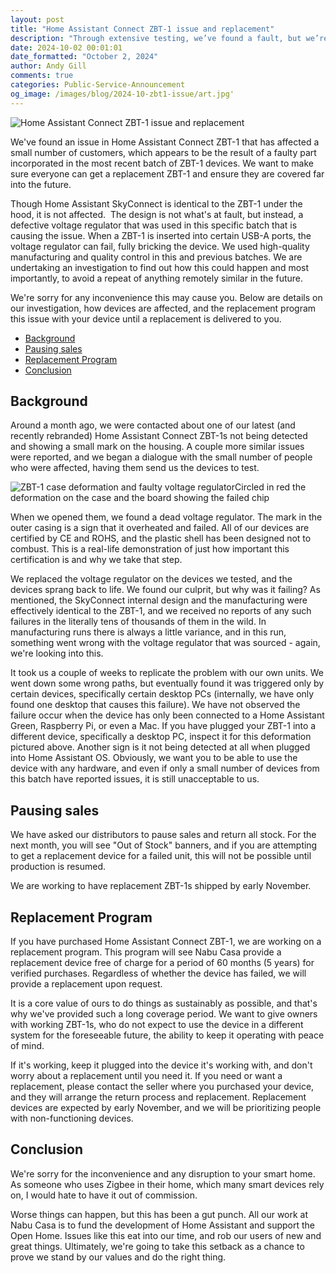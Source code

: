 ```yaml
---
layout: post
title: "Home Assistant Connect ZBT-1 issue and replacement"
description: "Through extensive testing, we’ve found a fault, but we’re setting up a replacement program."
date: 2024-10-02 00:01:01
date_formatted: "October 2, 2024"
author: Andy Gill
comments: true
categories: Public-Service-Announcement
og_image: /images/blog/2024-10-zbt1-issue/art.jpg'
---
```

<img src='/images/blog/2024-10-zbt1-issue/art.jpg' alt="Home Assistant Connect ZBT-1 issue and replacement">

We've found an issue in Home Assistant Connect ZBT-1 that has affected a small number of customers, which appears to be the result of a faulty part incorporated in the most recent batch of ZBT-1 devices. We want to make sure everyone can get a replacement ZBT-1 and ensure they are covered far into the future.

Though Home Assistant SkyConnect is identical to the ZBT-1 under the hood, it is not affected.  The design is not what's at fault, but instead, a defective voltage regulator that was used in this specific batch that is causing the issue. When a ZBT-1 is inserted into certain USB-A ports, the voltage regulator can fail, fully bricking the device. We used high-quality manufacturing and quality control in this and previous batches. We are undertaking an investigation to find out how this could happen and most importantly, to avoid a repeat of anything remotely similar in the future.

We're sorry for any inconvenience this may cause you. Below are details on our investigation, how devices are affected, and the replacement program this issue with your device until a replacement is delivered to you.

- [Background](#background)
- [Pausing sales](#pausing-sales)
- [Replacement Program](#replacement-program)
- [Conclusion](#conclusion)

<!--more-->

## Background

Around a month ago, we were contacted about one of our latest (and recently rebranded) Home Assistant Connect ZBT-1s not being detected and showing a small mark on the housing. A couple more similar issues were reported, and we began a dialogue with the small number of people who were affected, having them send us the devices to test.

<p class='img'><img src='/images/blog/2024-10-zbt1-issue/zbt1-issue.jpg' style='border: 0;box-shadow: none;' alt="ZBT-1 case deformation and faulty voltage regulator">Circled in red the deformation on the case and the board showing the failed chip</p>

When we opened them, we found a dead voltage regulator. The mark in the outer casing is a sign that it overheated and failed. All of our devices are certified by CE and ROHS, and the plastic shell has been designed not to combust. This is a real-life demonstration of just how important this certification is and why we take that step.

We replaced the voltage regulator on the devices we tested, and the devices sprang back to life. We found our culprit, but why was it failing? As mentioned, the SkyConnect internal design and the manufacturing were effectively identical to the ZBT-1, and we received no reports of any such failures in the literally tens of thousands of them in the wild. In manufacturing runs there is always a little variance, and in this run, something went wrong with the voltage regulator that was sourced - again, we're looking into this.

It took us a couple of weeks to replicate the problem with our own units. We went down some wrong paths, but eventually found it was triggered only by certain devices, specifically certain desktop PCs (internally, we have only found one desktop that causes this failure). We have not observed the failure occur when the device has only been connected to a Home Assistant Green, Raspberry Pi, or even a Mac. If you have plugged your ZBT-1 into a different device, specifically a desktop PC, inspect it for this deformation pictured above. Another sign is it not being detected at all when plugged into Home Assistant OS. Obviously, we want you to be able to use the device with any hardware, and even if only a small number of devices from this batch have reported issues, it is still unacceptable to us.

## Pausing sales

We have asked our distributors to pause sales and return all stock. For the next month, you will see "Out of Stock" banners, and if you are attempting to get a replacement device for a failed unit, this will not be possible until production is resumed.

We are working to have replacement ZBT-1s shipped by early November.

## Replacement Program

If you have purchased Home Assistant Connect ZBT-1, we are working on a replacement program. This program will see Nabu Casa provide a replacement device free of charge for a period of 60 months (5 years) for verified purchases. Regardless of whether the device has failed, we will provide a replacement upon request.

It is a core value of ours to do things as sustainably as possible, and that's why we've provided such a long coverage period. We want to give owners with working ZBT-1s, who do not expect to use the device in a different system for the foreseeable future, the ability to keep it operating with peace of mind.

If it's working, keep it plugged into the device it's working with, and don't worry about a replacement until you need it. If you need or want a replacement, please contact the seller where you purchased your device, and they will arrange the return process and replacement. Replacement devices are expected by early November, and we will be prioritizing people with non-functioning devices.

## Conclusion

We're sorry for the inconvenience and any disruption to your smart home. As someone who uses Zigbee in their home, which many smart devices rely on, I would hate to have it out of commission.

Worse things can happen, but this has been a gut punch. All our work at Nabu Casa is to fund the development of Home Assistant and support the Open Home. Issues like this eat into our time, and rob our users of new and great things. Ultimately, we're going to take this setback as a chance to prove we stand by our values and do the right thing.
